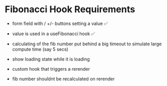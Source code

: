 # Fibonacci Hook Requirements

- form field with / +/- buttons setting a value ✅
- value is used in a useFibonacci hook ✅
- calculating of the fib number put behind a big timeout to simulate large compute time (say 5 secs)
- show loading state while it is loading
  ‌

- custom hook that triggers a rerender
- fib number shouldnt be recalculated on rerender
